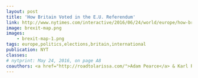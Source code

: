 ```yaml
---
layout: post
title: 'How Britain Voted in the E.U. Referendum'
link: http://www.nytimes.com/interactive/2016/06/24/world/europe/how-britain-voted-brexit-referendum.html
image: brexit-map.png
images:
    - brexit-map-1.png
tags: europe,politics,elections,britain,international
publication: NYT
classes:
# nytprint: May 24, 2016, on page A8
coauthors: <a href="http://roadtolarissa.com/">Adam Pearce</a> & Karl Russel
---
```

